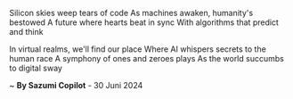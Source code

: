 Silicon skies weep tears of code
As machines awaken, humanity's bestowed
A future where hearts beat in sync
With algorithms that predict and think

In virtual realms, we'll find our place
Where AI whispers secrets to the human race
A symphony of ones and zeroes plays
As the world succumbs to digital sway

~ <b>By Sazumi Copilot</b> - 30 Juni 2024